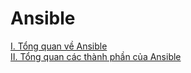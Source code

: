 ﻿# Ansible
[I. Tổng quan về Ansible](/Docs/I.%20Tổng%20quan%20về%20Ansible.md)  
[II. Tổng quan các thành phần của Ansible](/Docs/II.%20Tổng%20quan%20các%20thành%20phần%20của%20Ansible.md)  